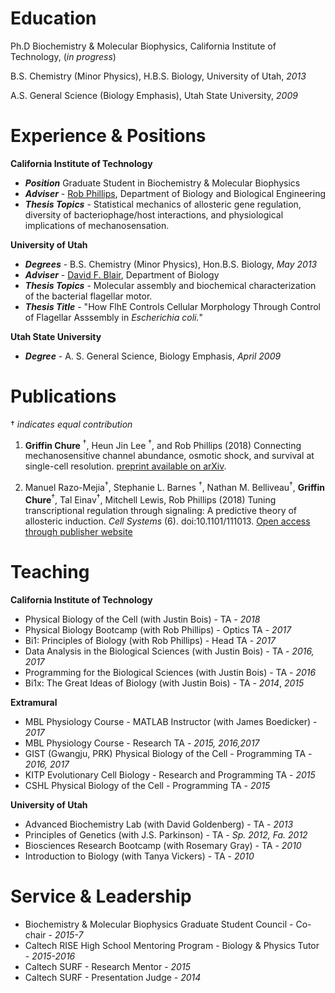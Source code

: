 # Education
Ph.D Biochemistry & Molecular Biophysics, California Institute of Technology, (*in progress*) <br/>

B.S. Chemistry (Minor Physics), H.B.S. Biology, University of Utah, *2013*<br/>

A.S. General Science (Biology Emphasis), Utah State University, *2009*

# Experience & Positions
**California Institute of Technology**

* ***Position*** Graduate Student in Biochemistry & Molecular Biophysics
* ***Adviser*** - [Rob Phillips](http://rpgroup.caltech.edu), Department of Biology and Biological Engineering
* ***Thesis Topics*** - Statistical mechanics of allosteric gene regulation, diversity of bacteriophage/host interactions, and physiological implications of mechanosensation.

**University of Utah**

* ***Degrees*** - B.S. Chemistry (Minor Physics), Hon.B.S. Biology, *May 2013*
* ***Adviser*** - [David F. Blair](https://faculty.utah.edu/u0028730-DAVID_F_BLAIR/research/index.hml), Department of Biology
* ***Thesis Topics*** - Molecular assembly and biochemical characterization of the bacterial flagellar motor.
* ***Thesis Title*** - "How FlhE Controls Cellular Morphology Through Control of Flagellar Asssembly in *Escherichia coli.*"

**Utah State University**

* ***Degree*** - A. S. General Science, Biology Emphasis, *April 2009*


# Publications
† *indicates equal contribution*

1. **Griffin Chure** <sup>†</sup>, Heun Jin Lee <sup>†</sup>, and Rob Phillips (2018) Connecting mechanosensitive channel abundance, osmotic shock, and survival at single-cell resolution. [preprint available on arXiv]().

2. Manuel Razo-Mejia<sup>†</sup>, Stephanie L. Barnes <sup>†</sup>, Nathan M. Belliveau<sup>†</sup>, **Griffin Chure**<sup>†</sup>, Tal Einav<sup>†</sup>, Mitchell Lewis, Rob Phillips (2018) Tuning transcriptional regulation through signaling: A predictive theory of allosteric induction. *Cell Systems* (6). doi:10.1101/111013. [Open access through publisher website](http://www.cell.com/cell-systems/fulltext/S2405-4712(18)30057-7)

# Teaching
**California Institute of Technology**

* Physical Biology of the Cell (with Justin Bois) - TA - *2018*
* Physical Biology Bootcamp (with Rob Phillips) - Optics TA - *2017*
* Bi1: Principles of Biology (with Rob Phillips) - Head TA - *2017*
* Data Analysis in the Biological Sciences (with Justin Bois) - TA - *2016, 2017*
* Programming for the Biological Sciences (with Justin Bois) - TA - *2016*
* Bi1x: The Great Ideas of Biology (with Justin Bois) - TA - *2014*, *2015*


**Extramural**

* MBL Physiology Course - MATLAB Instructor (with James Boedicker) - *2017*
* MBL Physiology Course - Research TA - *2015, 2016,2017*
* GIST (Gwangju, PRK) Physical Biology of the Cell - Programming TA - *2016, 2017*
* KITP Evolutionary Cell Biology - Research and Programming TA - *2015*
* CSHL Physical Biology of the Cell - Programming TA - *2015*

**University of Utah**

* Advanced Biochemistry Lab (with David Goldenberg) - TA - *2013*
* Principles of Genetics (with J.S. Parkinson) - TA - *Sp. 2012, Fa. 2012*
* Biosciences Research Bootcamp (with Rosemary Gray) - TA - *2010*
* Introduction to Biology (with Tanya Vickers) - TA - *2010*



# Service & Leadership
* Biochemistry & Molecular Biophysics Graduate Student Council - Co-chair - *2015-7*
* Caltech RISE High School Mentoring Program - Biology & Physics Tutor - *2015-2016*
* Caltech SURF - Research Mentor - *2015*
* Caltech SURF - Presentation Judge - *2014*
